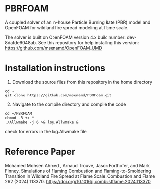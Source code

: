 # PBRFOAM

A coupled solver of an in-house Particle Burning Rate (PBR) model and OpenFOAM for wildland fire spread modeling at flame scale. 

The solver is built on OpenFOAM version 4.x build number: dev-8dafde6048ab. 
See this repository for help installing this version: https://github.com/msenamd/OpenFOAM_UMD


# Installation instructions 

1. Download the source files from this repository in the home directory
```
cd ~
git clone https://github.com/msenamd/PBRFoam.git
```


2. Navigate to the compile directory and compile the code
```
cd ~/PBRFOAM
chmod -R +x *
./Allwmake -j 6 >& log.Allwmake &
```

check for errors in the log.Allwmake file 

# Reference Paper
Mohamed Mohsen Ahmed , Arnaud Trouvé, Jason Forthofer, and Mark Finney. Simulations of Flaming Combustion and Flaming-to-Smoldering Transition in Wildland Fire Spread at Flame Scale. Combustion and Flame 262 (2024) 113370. https://doi.org/10.1016/j.combustflame.2024.113370


